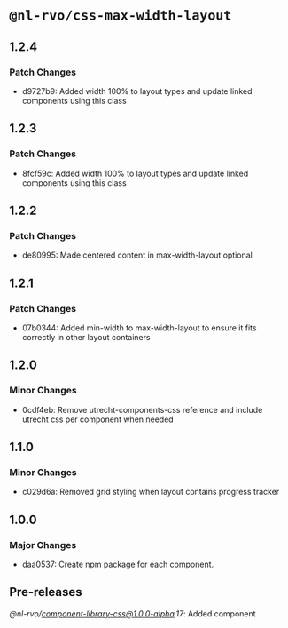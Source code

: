# `@nl-rvo/css-max-width-layout`

## 1.2.4

### Patch Changes

- d9727b9: Added width 100% to layout types and update linked components using this class

## 1.2.3

### Patch Changes

- 8fcf59c: Added width 100% to layout types and update linked components using this class

## 1.2.2

### Patch Changes

- de80995: Made centered content in max-width-layout optional

## 1.2.1

### Patch Changes

- 07b0344: Added min-width to max-width-layout to ensure it fits correctly in other layout containers

## 1.2.0

### Minor Changes

- 0cdf4eb: Remove utrecht-components-css reference and include utrecht css per component when needed

## 1.1.0

### Minor Changes

- c029d6a: Removed grid styling when layout contains progress tracker

## 1.0.0

### Major Changes

- daa0537: Create npm package for each component.

## Pre-releases

_@nl-rvo/component-library-css@1.0.0-alpha.17_:
Added component
